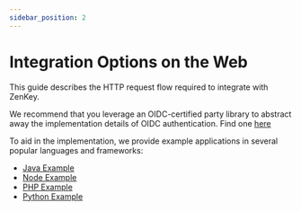 ```yaml
---
sidebar_position: 2
---
```


# Integration Options on the Web

This guide describes the HTTP request flow required to integrate with ZenKey. 

We recommend that you leverage an OIDC-certified party library to abstract away the implementation details of OIDC authentication. Find one [here](https://openid.net/developers/libraries/)

To aid in the implementation, we provide example applications in several popular languages and frameworks:

- [Java Example](https://github.com/MyZenKey/sp-sdk-provider-integration-web/tree/master/Examples/Java)
- [Node Example](https://github.com/MyZenKey/sp-sdk-provider-integration-web/tree/master/Examples/Node)
- [PHP Example](https://github.com/MyZenKey/sp-sdk-provider-integration-web/tree/master/Examples/PHP)
- [Python Example](https://github.com/MyZenKey/sp-sdk-provider-integration-web/tree/master/Examples/Python)